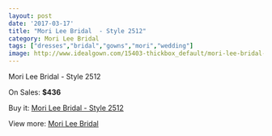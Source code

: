 ```yaml
---
layout: post
date: '2017-03-17'
title: "Mori Lee Bridal  - Style 2512"
category: Mori Lee Bridal
tags: ["dresses","bridal","gowns","mori","wedding"]
image: http://www.idealgown.com/15403-thickbox_default/mori-lee-bridal-style-2512.jpg
---
```

Mori Lee Bridal  - Style 2512

On Sales: **$436**
<a href="https://www.idealgown.com/en/mori-lee-bridal/6161-mori-lee-bridal-style-2512.html"><amp-img layout="responsive" width="600" height="600" src="//www.idealgown.com/15403-thickbox_default/mori-lee-bridal-style-2512.jpg" alt="Mori Lee Bridal  - Style 2512 0" /></a>
<a href="https://www.idealgown.com/en/mori-lee-bridal/6161-mori-lee-bridal-style-2512.html"><amp-img layout="responsive" width="600" height="600" src="//www.idealgown.com/15404-thickbox_default/mori-lee-bridal-style-2512.jpg" alt="Mori Lee Bridal  - Style 2512 1" /></a>

Buy it: [Mori Lee Bridal  - Style 2512](https://www.idealgown.com/en/mori-lee-bridal/6161-mori-lee-bridal-style-2512.html "Mori Lee Bridal  - Style 2512")

View more: [Mori Lee Bridal](https://www.idealgown.com/en/90-mori-lee-bridal "Mori Lee Bridal")